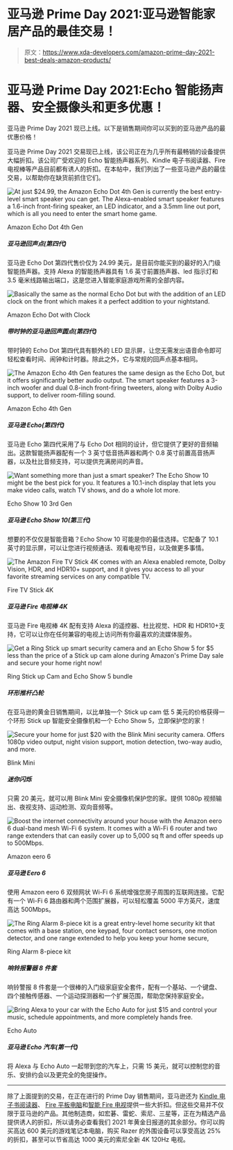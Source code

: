 # 亚马逊 Prime Day 2021:亚马逊智能家居产品的最佳交易！

> 原文：<https://www.xda-developers.com/amazon-prime-day-2021-best-deals-amazon-products/>

# 亚马逊 Prime Day 2021:Echo 智能扬声器、安全摄像头和更多优惠！

亚马逊 Prime Day 2021 现已上线。以下是销售期间你可以买到的亚马逊产品的最优惠价格！

亚马逊 Prime Day 2021 交易现已上线，该公司正在为几乎所有最畅销的设备提供大幅折扣。该公司广受欢迎的 Echo 智能扬声器系列、Kindle 电子书阅读器、Fire 电视棒等产品目前都有诱人的折扣。在本帖中，我们列出了一些亚马逊产品的最佳交易，以帮助你在缺货前抓住它们。

 <picture>![At just $24.99, the Amazon Echo Dot 4th Gen is currently the best entry-level smart speaker you can get. The Alexa-enabled smart speaker features a 1.6-inch front-firing speaker, an LED indicator, and a 3.5mm line out port, which is all you need to enter the smart home game.](img/a3563dd8fe5fc320eb3b48aa47b544f5.png)</picture> 

Amazon Echo Dot 4th Gen

##### 亚马逊回声点(第四代)

亚马逊 Echo Dot 第四代售价仅为 24.99 美元，是目前你能买到的最好的入门级智能扬声器。支持 Alexa 的智能扬声器具有 1.6 英寸前置扬声器、led 指示灯和 3.5 毫米线路输出端口，这是您进入智能家庭游戏所需的全部内容。

 <picture>![Basically the same as the normal Echo Dot but with the addition of an LED clock on the front which makes it a perfect addition to your nightstand.](img/601b6e257ec2468c5393e523408548a9.png)</picture> 

Amazon Echo Dot with Clock

##### 带时钟的亚马逊回声圆点(第四代)

带时钟的 Echo Dot 第四代具有额外的 LED 显示屏，让您无需发出语音命令即可轻松查看时间、闹钟和计时器。除此之外，它与常规的回声点基本相同。

 <picture>![The Amazon Echo 4th Gen features the same design as the Echo Dot, but it offers significantly better audio output. The smart speaker features a 3-inch woofer and dual 0.8-inch front-firing tweeters, along with Dolby Audio support, to deliver room-filling sound.](img/e43f6eeb4586871e69ebfa3a3b01793a.png)</picture> 

Amazon Echo 4th Gen

##### 亚马逊 Echo(第四代)

亚马逊 Echo 第四代采用了与 Echo Dot 相同的设计，但它提供了更好的音频输出。这款智能扬声器配有一个 3 英寸低音扬声器和两个 0.8 英寸前置高音扬声器，以及杜比音频支持，可以提供充满房间的声音。

 <picture>![Want something more than just a smart speaker? The Echo Show 10 might be the best pick for you. It features a 10.1-inch display that lets you make video calls, watch TV shows, and do a whole lot more.](img/46705e2bc8b97048008e3e4732f27236.png)</picture> 

Echo Show 10 3rd Gen

##### 亚马逊 Echo Show 10(第三代)

想要的不仅仅是智能音箱？Echo Show 10 可能是你的最佳选择。它配备了 10.1 英寸的显示屏，可以让您进行视频通话、观看电视节目，以及做更多事情。

 <picture>![The Amazon Fire TV Stick 4K comes with an Alexa enabled remote, Dolby Vision, HDR, and HDR10+ support, and it gives you access to all your favorite streaming services on any compatible TV.](img/1ce2f5f5d4c7a82de964d438dd1aaf44.png)</picture> 

Fire TV Stick 4K

##### 亚马逊 Fire 电视棒 4K

亚马逊 Fire 电视棒 4K 配有支持 Alexa 的遥控器、杜比视觉、HDR 和 HDR10+支持，它可以让你在任何兼容的电视上访问所有你最喜欢的流媒体服务。

 <picture>![Get a Ring Stick up smart security camera and an Echo Show 5 for $5 less than the price of a Stick up cam alone during Amazon's Prime Day sale and secure your home right now!](img/5150cb31508a95b8d0e8d0b914833a80.png)</picture> 

Ring Stick up Cam and Echo Show 5 bundle

##### 环形推杆凸轮

在亚马逊的黄金日销售期间，以比单独一个 Stick up cam 低 5 美元的价格获得一个环形 Stick up 智能安全摄像机和一个 Echo Show 5，立即保护您的家！

 <picture>![Secure your home for just $20 with the Blink Mini security camera. Offers 1080p video output, night vision support, motion detection, two-way audio, and more.](img/c3d79da181ade0f950dfb60be9b0c0b2.png)</picture> 

Blink Mini

##### 迷你闪烁

只需 20 美元，就可以用 Blink Mini 安全摄像机保护您的家。提供 1080p 视频输出、夜视支持、运动检测、双向音频等。

 <picture>![Boost the internet connectivity around your house with the Amazon eero 6 dual-band mesh Wi-Fi 6 system. It comes with a Wi-Fi 6 router and two range extenders that can easily cover up to 5,000 sq ft and offer speeds up to 500Mbps.](img/607bebc4e2e9d5f10ea59b523dcaad9a.png)</picture> 

Amazon eero 6

##### 亚马逊 Eero 6

使用 Amazon eero 6 双频网状 Wi-Fi 6 系统增强您房子周围的互联网连接。它配有一个 Wi-Fi 6 路由器和两个范围扩展器，可以轻松覆盖 5000 平方英尺，速度高达 500Mbps。

 <picture>![The Ring Alarm 8-piece kit is a great entry-level home security kit that comes with a base station, one keypad, four contact sensors, one motion detector, and one range extended to help you keep your home secure,](img/c8bc9dca3877d78f1e7ef02fa6a44c7e.png)</picture> 

Ring Alarm 8-piece kit

##### 响铃报警器 8 件套

响铃警报 8 件套是一个很棒的入门级家庭安全套件，配有一个基站、一个键盘、四个接触传感器、一个运动探测器和一个扩展范围，帮助您保持家庭安全。

 <picture>![Bring Alexa to your car with the Echo Auto for just $15 and control your music, schedule appointments, and more completely hands free.](img/28831223263062e7b9f3ad9b44862389.png)</picture> 

Echo Auto

##### 亚马逊 Echo 汽车(第一代)

将 Alexa 与 Echo Auto 一起带到您的汽车上，只需 15 美元，就可以控制您的音乐、安排约会以及更完全的免提操作。

* * *

除了上面提到的交易，在正在进行的 Prime Day 销售期间，亚马逊还为 [Kindle 电子书阅读器](https://www.amazon.com/All-new-Kindle-Paperwhite-Waterproof-Storage/dp/B075MWNNJG?tag=xda-45hrtsh-20&ascsubtag=UUxdaUeUpU2672&asc_refurl=https%3A%2F%2Fwww.xda-developers.com%2Famazon-prime-day-2021-best-deals-amazon-products%2F&asc_campaign=Short-Term)、 [Fire 平板电脑](https://www.amazon.com/Fire-HD-10-tablet/dp/B08BX7FV5L/?tag=xda-45hrtsh-20&ascsubtag=UUxdaUeUpU2672&asc_refurl=https%3A%2F%2Fwww.xda-developers.com%2Famazon-prime-day-2021-best-deals-amazon-products%2F&asc_campaign=Short-Term)和[智能 Fire 电视](https://www.amazon.com/Insignia-NS-32DF310NA19-32-inch-720p-Smart/dp/B07FPP6TB5/?tag=xda-45hrtsh-20&ascsubtag=UUxdaUeUpU2672&asc_refurl=https%3A%2F%2Fwww.xda-developers.com%2Famazon-prime-day-2021-best-deals-amazon-products%2F&asc_campaign=Short-Term)提供一些大折扣。但这些交易并不仅限于亚马逊的产品。其他制造商，如宏碁、雷蛇、索尼、三星等，正在为精选产品提供诱人的折扣，所以请务必查看我们 2021 年黄金日报道的其余部分。你可以购买高达 600 美元的游戏笔记本电脑，购买 Razer 的外围设备可以享受高达 25%的折扣，甚至可以节省高达 1000 美元的索尼全新 4K 120Hz 电视。